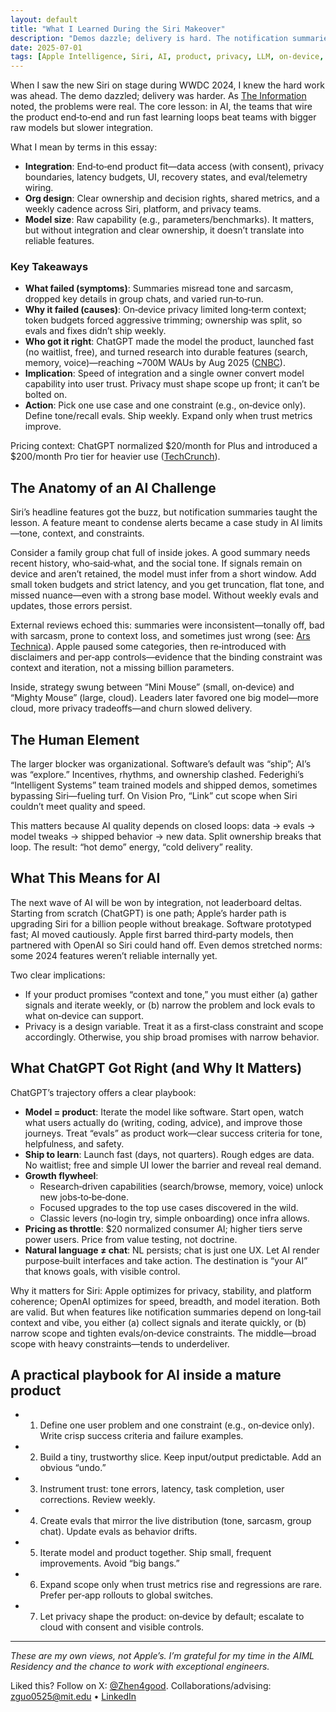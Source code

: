 ```yaml
---
layout: default
title: "What I Learned During the Siri Makeover"
description: "Demos dazzle; delivery is hard. The notification summaries canary shows why integration, org alignment, and privacy constraints decide who wins."
date: 2025-07-01
tags: [Apple Intelligence, Siri, AI, product, privacy, LLM, on-device, ChatGPT, OpenAI, growth]
---
```


When I saw the new Siri on stage during WWDC 2024, I knew the hard work was ahead. The demo dazzled; delivery was harder. As [The Information](https://www.theinformation.com/articles/apple-fumbled-siris-ai-makeover) noted, the problems were real. The core lesson: in AI, the teams that wire the product end‑to‑end and run fast learning loops beat teams with bigger raw models but slower integration.

What I mean by terms in this essay:

- **Integration**: End‑to‑end product fit—data access (with consent), privacy boundaries, latency budgets, UI, recovery states, and eval/telemetry wiring.
- **Org design**: Clear ownership and decision rights, shared metrics, and a weekly cadence across Siri, platform, and privacy teams.
- **Model size**: Raw capability (e.g., parameters/benchmarks). It matters, but without integration and clear ownership, it doesn’t translate into reliable features.

### Key Takeaways

- **What failed (symptoms)**: Summaries misread tone and sarcasm, dropped key details in group chats, and varied run‑to‑run.
- **Why it failed (causes)**: On‑device privacy limited long‑term context; token budgets forced aggressive trimming; ownership was split, so evals and fixes didn’t ship weekly.
- **Who got it right**: ChatGPT made the model the product, launched fast (no waitlist, free), and turned research into durable features (search, memory, voice)—reaching ~700M WAUs by Aug 2025 ([CNBC](https://www.cnbc.com/2025/08/04/openai-chatgpt-700-million-users.html)).
- **Implication**: Speed of integration and a single owner convert model capability into user trust. Privacy must shape scope up front; it can’t be bolted on.
- **Action**: Pick one use case and one constraint (e.g., on‑device only). Define tone/recall evals. Ship weekly. Expand only when trust metrics improve.

Pricing context: ChatGPT normalized $20/month for Plus and introduced a $200/month Pro tier for heavier use ([TechCrunch](https://techcrunch.com/2025/02/25/how-much-does-chatgpt-cost-everything-you-need-to-know-about-openais-pricing-plans/)).

## The Anatomy of an AI Challenge

Siri’s headline features got the buzz, but notification summaries taught the lesson. A feature meant to condense alerts became a case study in AI limits—tone, context, and constraints.

Consider a family group chat full of inside jokes. A good summary needs recent history, who‑said‑what, and the social tone. If signals remain on device and aren’t retained, the model must infer from a short window. Add small token budgets and strict latency, and you get truncation, flat tone, and missed nuance—even with a strong base model. Without weekly evals and updates, those errors persist.

External reviews echoed this: summaries were inconsistent—tonally off, bad with sarcasm, prone to context loss, and sometimes just wrong (see: [Ars Technica](https://arstechnica.com/apple/2024/11/apple-intelligence-notification-summaries-are-honestly-pretty-bad/)). Apple paused some categories, then re‑introduced with disclaimers and per‑app controls—evidence that the binding constraint was context and iteration, not a missing billion parameters.

Inside, strategy swung between “Mini Mouse” (small, on‑device) and “Mighty Mouse” (large, cloud). Leaders later favored one big model—more cloud, more privacy tradeoffs—and churn slowed delivery.

## The Human Element

The larger blocker was organizational. Software’s default was “ship”; AI’s was “explore.” Incentives, rhythms, and ownership clashed. Federighi’s “Intelligent Systems” team trained models and shipped demos, sometimes bypassing Siri—fueling turf. On Vision Pro, “Link” cut scope when Siri couldn’t meet quality and speed.

This matters because AI quality depends on closed loops: data → evals → model tweaks → shipped behavior → new data. Split ownership breaks that loop. The result: “hot demo” energy, “cold delivery” reality.

## What This Means for AI

The next wave of AI will be won by integration, not leaderboard deltas. Starting from scratch (ChatGPT) is one path; Apple’s harder path is upgrading Siri for a billion people without breakage. Software prototyped fast; AI moved cautiously. Apple first barred third‑party models, then partnered with OpenAI so Siri could hand off. Even demos stretched norms: some 2024 features weren’t reliable internally yet.

Two clear implications:

- If your product promises “context and tone,” you must either (a) gather signals and iterate weekly, or (b) narrow the problem and lock evals to what on‑device can support.
- Privacy is a design variable. Treat it as a first‑class constraint and scope accordingly. Otherwise, you ship broad promises with narrow behavior.

## What ChatGPT Got Right (and Why It Matters)

ChatGPT’s trajectory offers a clear playbook:

- **Model = product**: Iterate the model like software. Start open, watch what users actually do (writing, coding, advice), and improve those journeys. Treat “evals” as product work—clear success criteria for tone, helpfulness, and safety.
- **Ship to learn**: Launch fast (days, not quarters). Rough edges are data. No waitlist; free and simple UI lower the barrier and reveal real demand.
- **Growth flywheel**:
  - Research‑driven capabilities (search/browse, memory, voice) unlock new jobs‑to‑be‑done.
  - Focused upgrades to the top use cases discovered in the wild.
  - Classic levers (no‑login try, simple onboarding) once infra allows.
- **Pricing as throttle**: $20 normalized consumer AI; higher tiers serve power users. Price from value testing, not doctrine.
- **Natural language ≠ chat**: NL persists; chat is just one UX. Let AI render purpose‑built interfaces and take action. The destination is “your AI” that knows goals, with visible control.

Why it matters for Siri: Apple optimizes for privacy, stability, and platform coherence; OpenAI optimizes for speed, breadth, and model iteration. Both are valid. But when features like notification summaries depend on long‑tail context and vibe, you either (a) collect signals and iterate quickly, or (b) narrow scope and tighten evals/on‑device constraints. The middle—broad scope with heavy constraints—tends to underdeliver.

## A practical playbook for AI inside a mature product

- 1) Define one user problem and one constraint (e.g., on‑device only). Write crisp success criteria and failure examples.
- 2) Build a tiny, trustworthy slice. Keep input/output predictable. Add an obvious “undo.”
- 3) Instrument trust: tone errors, latency, task completion, user corrections. Review weekly.
- 4) Create evals that mirror the live distribution (tone, sarcasm, group chat). Update evals as behavior drifts.
- 5) Iterate model and product together. Ship small, frequent improvements. Avoid “big bangs.”
- 6) Expand scope only when trust metrics rise and regressions are rare. Prefer per‑app rollouts to global switches.
- 7) Let privacy shape the product: on‑device by default; escalate to cloud with consent and visible controls.

---

*These are my own views, not Apple’s. I’m grateful for my time in the AIML Residency and the chance to work with exceptional engineers.*

Liked this? Follow on X: [@Zhen4good](https://x.com/Zhen4good). Collaborations/advising: [zguo0525@mit.edu](mailto:zguo0525@mit.edu) • [LinkedIn](https://www.linkedin.com/in/gavin-guo-b764b6b4/)
